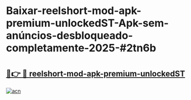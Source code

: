 # Baixar-reelshort-mod-apk-premium-unlockedST-Apk-sem-anúncios-desbloqueado-completamente-2025-#2tn6b

# <h2><a href="https://ainizakaria.my?title=reelshort-mod-apk-premium-unlockedST&ref=24M">🔗👉 🔴 reelshort-mod-apk-premium-unlockedST</a></h2>

[![acn](https://github.com/user-attachments/assets/0f9c940e-d8b0-45ae-aac7-cd30a18b3e1c)](https://ainizakaria.my?title=reelshort-mod-apk-premium-unlockedST&ref=24M)

